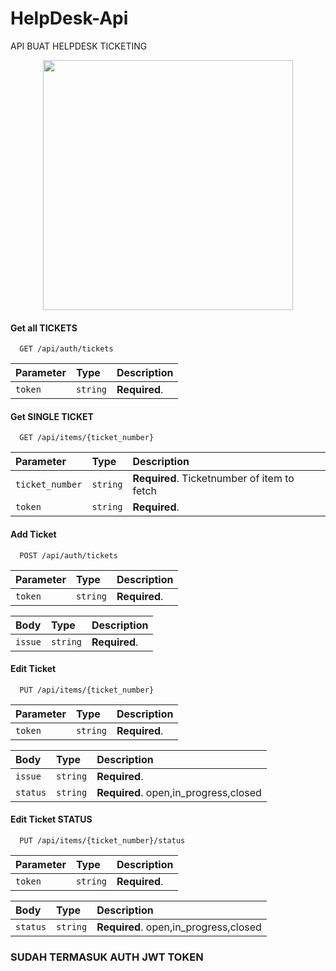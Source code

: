 # HelpDesk-Api

API BUAT HELPDESK TICKETING

<p align="center"><a href="https://laravel.com" target="_blank"><img src="https://raw.githubusercontent.com/laravel/art/master/logo-lockup/5%20SVG/2%20CMYK/1%20Full%20Color/laravel-logolockup-cmyk-red.svg" width="400"></a></p>

#### Get all TICKETS

```http
  GET /api/auth/tickets
```

| Parameter | Type     | Description   |
| :-------- | :------- | :------------ |
| `token`   | `string` | **Required**. |

#### Get SINGLE TICKET

```http
  GET /api/items/{ticket_number}
```

| Parameter       | Type     | Description                                 |
| :-------------- | :------- | :------------------------------------------ |
| `ticket_number` | `string` | **Required**. Ticketnumber of item to fetch |
| `token`         | `string` | **Required**.                               |

#### Add Ticket

```http
  POST /api/auth/tickets
```

| Parameter | Type     | Description   |
| :-------- | :------- | :------------ |
| `token`   | `string` | **Required**. |

| Body    | Type     | Description   |
| :------ | :------- | :------------ |
| `issue` | `string` | **Required**. |

#### Edit Ticket

```http
  PUT /api/items/{ticket_number}
```

| Parameter | Type     | Description   |
| :-------- | :------- | :------------ |
| `token`   | `string` | **Required**. |

| Body     | Type     | Description                           |
| :------- | :------- | :------------------------------------ |
| `issue`  | `string` | **Required**.                         |
| `status` | `string` | **Required**. open,in_progress,closed |

#### Edit Ticket STATUS

```http
  PUT /api/items/{ticket_number}/status
```

| Parameter | Type     | Description   |
| :-------- | :------- | :------------ |
| `token`   | `string` | **Required**. |

| Body     | Type     | Description                           |
| :------- | :------- | :------------------------------------ |
| `status` | `string` | **Required**. open,in_progress,closed |

### SUDAH TERMASUK AUTH JWT TOKEN
